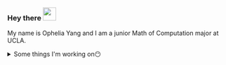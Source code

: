 ### Hey there  <img src="https://raw.githubusercontent.com/MartinHeinz/MartinHeinz/master/wave.gif" width="30px">
My name is Ophelia Yang and I am a junior Math of Computation major at UCLA.


<details>
  <summary>Some things I'm working on😶</summary>
  <br>

  - 📚📚📚
  - 💫💫💫

  <br><br>
</details>


<!--
**opheliayzx/opheliayzx** is a ✨ _special_ ✨ repository because its `README.md` (this file) appears on your GitHub profile.

Here are some ideas to get you started:

- 🔭 I’m currently working on ...
- 🌱 I’m currently learning ...
- 👯 I’m looking to collaborate on ...
- 🤔 I’m looking for help with ...
- 💬 Ask me about ...
- 📫 How to reach me: ...
- 😄 Pronouns: ...
- ⚡ Fun fact: ...
-->
